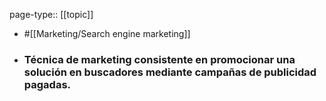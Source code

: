 page-type:: [[topic]]

- #[[Marketing/Search engine marketing]]

- ### Técnica de marketing consistente en promocionar una solución en buscadores mediante campañas de publicidad pagadas.



